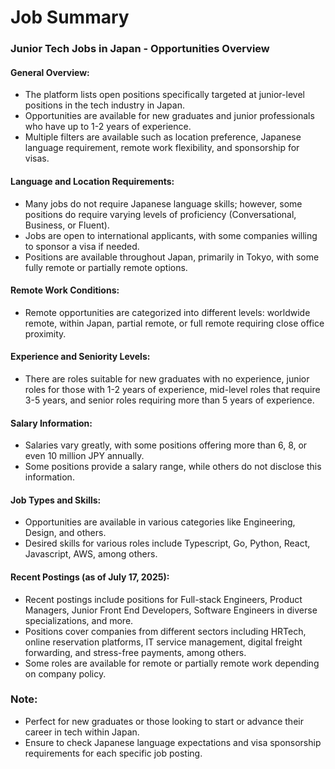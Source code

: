 # Job Summary

### Junior Tech Jobs in Japan - Opportunities Overview

#### General Overview:
- The platform lists open positions specifically targeted at junior-level positions in the tech industry in Japan.
- Opportunities are available for new graduates and junior professionals who have up to 1-2 years of experience.
- Multiple filters are available such as location preference, Japanese language requirement, remote work flexibility, and sponsorship for visas.

#### Language and Location Requirements:
- Many jobs do not require Japanese language skills; however, some positions do require varying levels of proficiency (Conversational, Business, or Fluent).
- Jobs are open to international applicants, with some companies willing to sponsor a visa if needed.
- Positions are available throughout Japan, primarily in Tokyo, with some fully remote or partially remote options.

#### Remote Work Conditions:
- Remote opportunities are categorized into different levels: worldwide remote, within Japan, partial remote, or full remote requiring close office proximity.

#### Experience and Seniority Levels:
- There are roles suitable for new graduates with no experience, junior roles for those with 1-2 years of experience, mid-level roles that require 3-5 years, and senior roles requiring more than 5 years of experience.
  
#### Salary Information:
- Salaries vary greatly, with some positions offering more than 6, 8, or even 10 million JPY annually.
- Some positions provide a salary range, while others do not disclose this information.

#### Job Types and Skills:
- Opportunities are available in various categories like Engineering, Design, and others.
- Desired skills for various roles include Typescript, Go, Python, React, Javascript, AWS, among others.

#### Recent Postings (as of July 17, 2025):
- Recent postings include positions for Full-stack Engineers, Product Managers, Junior Front End Developers, Software Engineers in diverse specializations, and more.
- Positions cover companies from different sectors including HRTech, online reservation platforms, IT service management, digital freight forwarding, and stress-free payments, among others.
- Some roles are available for remote or partially remote work depending on company policy.

### Note:
- Perfect for new graduates or those looking to start or advance their career in tech within Japan.
- Ensure to check Japanese language expectations and visa sponsorship requirements for each specific job posting.